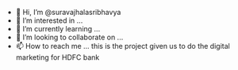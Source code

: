 - 👋 Hi, I’m @suravajhalasribhavya
- 👀 I’m interested in ...
- 🌱 I’m currently learning ...
- 💞️ I’m looking to collaborate on ...
- 📫 How to reach me ...
this is the project given us to do the digital marketing for HDFC bank
<!---
suravajhalasribhavya/suravajhalasribhavya is a ✨ special ✨ repository because its `README.md` (this file) appears on your GitHub profile.
You can click the Preview link to take a look at your changes.
--->
